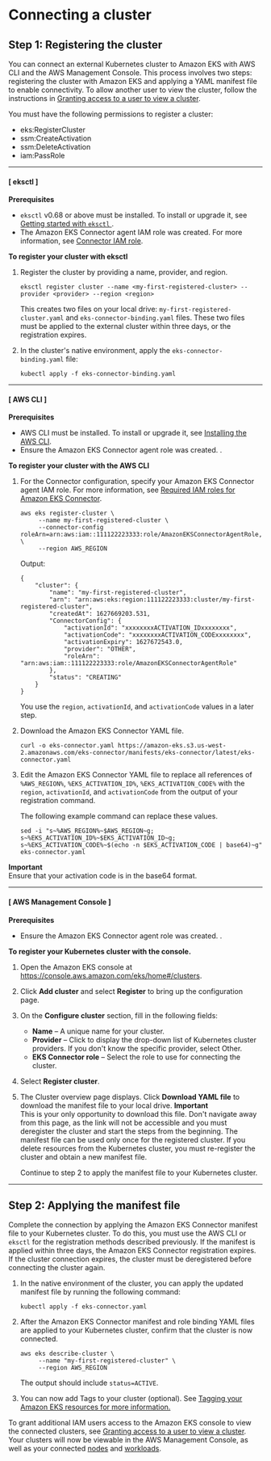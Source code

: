 # Connecting a cluster<a name="connecting-cluster"></a>

## Step 1: Registering the cluster<a name="connector-connecting"></a>

You can connect an external Kubernetes cluster to Amazon EKS with AWS CLI and the AWS Management Console\. This process involves two steps: registering the cluster with Amazon EKS and applying a YAML manifest file to enable connectivity\. To allow another user to view the cluster, follow the instructions in [Granting access to a user to view a cluster](connector-grant-access.md)\.

You must have the following permissions to register a cluster:
+  eks:RegisterCluster 
+  ssm:CreateActivation
+ ssm:DeleteActivation
+  iam:PassRole

------
#### [ eksctl ]

**Prerequisites**
+ `eksctl` v0\.68 or above must be installed\. To install or upgrade it, see [Getting started with `eksctl` ](https://docs.aws.amazon.com/eks/latest/userguide/getting-started-eksctl.html)\.
+ The Amazon EKS Connector agent IAM role was created\. For more information, see [Connector IAM role](https://docs.aws.amazon.com/eks/latest/userguide/connector_IAM_role.html)\.<a name="connect-cluster-eksctl"></a>

**To register your cluster with eksctl**

1. Register the cluster by providing a name, provider, and region\.

   ```
   eksctl register cluster --name <my-first-registered-cluster> --provider <provider> --region <region>
   ```

   This creates two files on your local drive: `my-first-registered-cluster.yaml` and `eks-connector-binding.yaml` files\. These two files must be applied to the external cluster within three days, or the registration expires\.

1. In the cluster's native environment, apply the `eks-connector-binding.yaml` file:

   ```
   kubectl apply -f eks-connector-binding.yaml
   ```

------
#### [ AWS CLI ]

**Prerequisites**
+ AWS CLI must be installed\. To install or upgrade it, see [Installing the AWS CLI](https://docs.aws.amazon.com/cli/latest/userguide/cli-chap-install.html)\.
+ Ensure the Amazon EKS Connector agent role was created\. \.<a name="connect-cluster-cli"></a>

**To register your cluster with the AWS CLI**

1. For the Connector configuration, specify your Amazon EKS Connector agent IAM role\. For more information, see [Required IAM roles for Amazon EKS Connector](eks-connector.md#connector-iam-permissions)\.

   ```
   aws eks register-cluster \
        --name my-first-registered-cluster \
        --connector-config roleArn=arn:aws:iam::111122223333:role/AmazonEKSConnectorAgentRole,provider="OTHER" \
        --region AWS_REGION
   ```

   Output:

   ```
   {
       "cluster": {
           "name": "my-first-registered-cluster",
           "arn": "arn:aws:eks:region:111122223333:cluster/my-first-registered-cluster",
           "createdAt": 1627669203.531,
           "ConnectorConfig": {
               "activationId": "xxxxxxxxACTIVATION_IDxxxxxxxx",
               "activationCode": "xxxxxxxxACTIVATION_CODExxxxxxxx",
               "activationExpiry": 1627672543.0,
               "provider": "OTHER",
               "roleArn": "arn:aws:iam::111122223333:role/AmazonEKSConnectorAgentRole"
           },
           "status": "CREATING"
       }
   }
   ```

   You use the `region`, `activationId`, and `activationCode` values in a later step\.

1. Download the Amazon EKS Connector YAML file\.

   ```
   curl -o eks-connector.yaml https://amazon-eks.s3.us-west-2.amazonaws.com/eks-connector/manifests/eks-connector/latest/eks-connector.yaml
   ```

1. Edit the Amazon EKS Connector YAML file to replace all references of `%AWS_REGION%`, `%EKS_ACTIVATION_ID%`, `%EKS_ACTIVATION_CODE%` with the `region`, `activationId`, and `activationCode` from the output of your registration command\.

   The following example command can replace these values\.

   ```
   sed -i "s~%AWS_REGION%~$AWS_REGION~g; s~%EKS_ACTIVATION_ID%~$EKS_ACTIVATION_ID~g; s~%EKS_ACTIVATION_CODE%~$(echo -n $EKS_ACTIVATION_CODE | base64)~g" eks-connector.yaml
   ```

**Important**  
Ensure that your activation code is in the base64 format\.

------
#### [ AWS Management Console ]<a name="create-cluster-prerequisites"></a>

**Prerequisites**
+ Ensure the Amazon EKS Connector agent role was created\. \.

**To register your Kubernetes cluster with the console\.**

1. Open the Amazon EKS console at [https://console\.aws\.amazon\.com/eks/home\#/clusters](https://console.aws.amazon.com/eks/home#/clusters)\.

1. Click **Add cluster** and select **Register** to bring up the configuration page\.

1. On the **Configure cluster** section, fill in the following fields:
   + **Name** – A unique name for your cluster\.
   + **Provider** – Click to display the drop\-down list of Kubernetes cluster providers\. If you don't know the specific provider, select Other\.
   + **EKS Connector role** – Select the role to use for connecting the cluster\. 

1. Select **Register cluster**\.

1. The Cluster overview page displays\. Click **Download YAML file** to download the manifest file to your local drive\. 
**Important**  
This is your only opportunity to download this file\. Don't navigate away from this page, as the link will not be accessible and you must deregister the cluster and start the steps from the beginning\.
The manifest file can be used only once for the registered cluster\. If you delete resources from the Kubernetes cluster, you must re\-register the cluster and obtain a new manifest file\.

   Continue to step 2 to apply the manifest file to your Kubernetes cluster\.

------

## Step 2: Applying the manifest file<a name="eks-connector-apply"></a>

Complete the connection by applying the Amazon EKS Connector manifest file to your Kubernetes cluster\. To do this, you must use the AWS CLI or `eksctl` for the registration methods described previously\. If the manifest is applied within three days, the Amazon EKS Connector registration expires\. If the cluster connection expires, the cluster must be deregistered before connecting the cluster again\.

1. In the native environment of the cluster, you can apply the updated manifest file by running the following command:

   ```
   kubectl apply -f eks-connector.yaml
   ```

1. After the Amazon EKS Connector manifest and role binding YAML files are applied to your Kubernetes cluster, confirm that the cluster is now connected\.

   ```
   aws eks describe-cluster \
        --name "my-first-registered-cluster" \
        --region AWS_REGION
   ```

   The output should include `status=ACTIVE`\.

1. You can now add Tags to your cluster \(optional\)\. See [Tagging your Amazon EKS resources for more information\.](https://docs.aws.amazon.com/eks/latest/userguide/eks-using-tags.html)

To grant additional IAM users access to the Amazon EKS console to view the connected clusters, see [Granting access to a user to view a cluster](connector-grant-access.md)\. Your clusters will now be viewable in the AWS Management Console, as well as your connected [nodes](https://docs.aws.amazon.com/eks/latest/userguide/view-nodes.html) and [workloads](https://docs.aws.amazon.com/eks/latest/userguide/view-workloads.html)\.